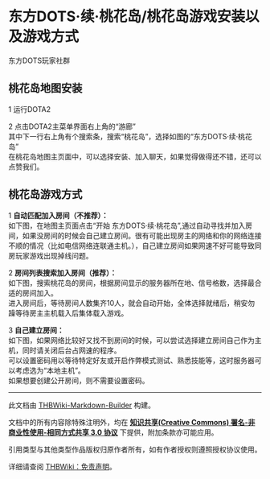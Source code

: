 # 东方DOTS·续·桃花岛/桃花岛游戏安装以及游戏方式

<!-- source html: G:\repos\THBWiki-Markdown-Builder\THBWikiMarkdown\Temp\main\5\5f\ns0%3A%E4%B8%9C%E6%96%B9DOTS%C2%B7%E7%BB%AD%C2%B7%E6%A1%83%E8%8A%B1%E5%B2%9B%2F%E6%A1%83%E8%8A%B1%E5%B2%9B%E6%B8%B8%E6%88%8F%E5%AE%89%E8%A3%85%E4%BB%A5%E5%8F%8A%E6%B8%B8%E6%88%8F%E6%96%B9%E5%BC%8F.html -->

东方DOTS玩家社群

## 桃花岛地图安装
1 运行DOTA2  

2 点击DOTA2主菜单界面右上角的“游廊”  
其中下一行右上角有个搜索条，搜索“桃花岛”，选择如图的“东方DOTS·续·桃花岛”  
在桃花岛地图主页面中，可以选择安装、加入聊天，如果觉得做得还不错，还可以点赞我们。  


  
[](./文件-桃花岛教学3.png.md)
  

## 桃花岛游戏方式
1  **自动匹配加入房间（不推荐）：**   
如下图，在地图主页面点击“开始 东方DOTS·续·桃花岛”,通过自动寻找并加入房间，如果没房间的时候会自己建立房间。很有可能出现房主的网络和你的网络连接不顺的情况（比如电信网络连联通主机。），自己建立房间如果网速不好可能导致同房玩家游戏出现掉线问题。  
[](./文件-桃花岛教学4.jpg.md)  

2  **房间列表搜索加入房间（推荐）：**   
如下图，搜索桃花岛的房间，根据房间显示的服务器所在地、信号格数，选择最合适的房间加入。  
进入房间后，等待房间人数集齐10人，就会自动开始，全体选择就绪后，稍安勿躁等待房主主机载入后集体载入游戏。  
[](./文件-桃花岛教学5.jpg.md)  

3  **自己建立房间：**   
如下图，如果网络比较好又找不到房间的时候，可以尝试选择建立房间自己作为主机，同时请关闭后台占网速的程序。  
可以设置密码用以等待特定好友或开启作弊模式测试、熟悉技能等，这时服务器可以考虑选为“本地主机”。  
如果想要创建公开房间，则不需要设置密码。  
[](./文件-桃花岛教学6.jpg.md)  






---

此文档由 [THBWiki-Markdown-Builder](https://github.com/Delsin-Yu/THBWiki-Markdown-Builder) 构建。

文档中的所有内容除特殊注明外，均在 [**知识共享(Creative Commons) 署名-非商业性使用-相同方式共享 3.0 协议**](https://creativecommons.org/licenses/by-sa/3.0/deed.zh-hans) 下提供，附加条款亦可能应用。

引用类型与其他类型作品版权归原作者所有，如有作者授权则遵照授权协议使用。

详细请查阅 [THBWiki：免责声明](https://thbwiki.cc/THBWiki:%E5%85%8D%E8%B4%A3%E5%A3%B0%E6%98%8E)。

